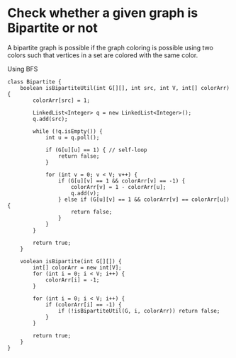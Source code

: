 # Check whether a given graph is Bipartite or not

A bipartite graph is possible if the graph coloring is possible using two colors such that vertices in a set are colored with the same color.

Using BFS
```
class Bipartite {
    boolean isBipartiteUtil(int G[][], int src, int V, int[] colorArr) {
        colorArr[src] = 1;

        LinkedList<Integer> q = new LinkedList<Integer>();
        q.add(src);

        while (!q.isEmpty()) {
            int u = q.poll();

            if (G[u][u] == 1) { // self-loop
                return false;
            }

            for (int v = 0; v < V; v++) {
                if (G[u][v] == 1 && colorArr[v] == -1) {
                    colorArr[v] = 1 - colorArr[u];
                    q.add(v);
                } else if (G[u][v] == 1 && colorArr[v] == colorArr[u]) {
                    return false;
                }
            }
        }

        return true;
    }

    voolean isBipartite(int G[][]) {
        int[] colorArr = new int[V];
        for (int i = 0; i < V; i++) {
            colorArr[i] = -1;
        }

        for (int i = 0; i < V; i++) {
            if (colorArr[i] == -1) {
                if (!isBipartiteUtil(G, i, colorArr)) return false;
            }
        }

        return true;
    }
}
```